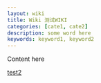 ```yaml
---
layout: wiki
title: Wiki 测试WIKI
categories: [cate1, cate2]
description: some word here
keywords: keyword1, keyword2
---
```


Content here

[test2](新建文件夹/2016-5-27-test2)